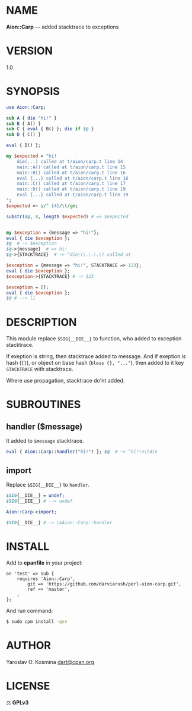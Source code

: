# NAME

**Aion::Carp** — added stacktrace to exceptions

# VERSION

1.0

# SYNOPSIS

```perl
use Aion::Carp;

sub A { die "hi!" }
sub B { A() }
sub C { eval { B() }; die if $@ }
sub D { C() }

eval { D() };

my $expected = "hi!
    die(...) called at t/aion/carp.t line 14
    main::A() called at t/aion/carp.t line 15
    main::B() called at t/aion/carp.t line 16
    eval {...} called at t/aion/carp.t line 16
    main::C() called at t/aion/carp.t line 17
    main::D() called at t/aion/carp.t line 19
    eval {...} called at t/aion/carp.t line 19
";
$expected =~ s/^ {4}/\t/gm;

substr($@, 0, length $expected) # => $expected


my $exception = {message => "hi!"};
eval { die $exception };
$@  # -> $exception
$@->{message}  # => hi!
$@->{STACKTRACE}  # ~> ^die\(\.\.\.\) called at

$exception = {message => "hi!", STACKTRACE => 123};
eval { die $exception };
$exception->{STACKTRACE} # -> 123

$exception = [];
eval { die $exception };
$@ # --> []
```

# DESCRIPTION

This module replace `$SIG{__DIE__}` to function, who added to exception stacktrace.

If exeption is string, then stacktrace added to message. And if exeption is hash (`{}`), or object on base hash (`bless {}, "..."`), then added to it key `STACKTRACE` with stacktrace.

Where use propagation, stacktrace do'nt added.

# SUBROUTINES

## handler ($message)

It added to `$message` stacktrace.

```perl
eval { Aion::Carp::handler("hi!") }; $@  # ~> ^hi!\n\tdie
```

## import

Replace `$SIG{__DIE__}` to `handler`.

```perl
$SIG{__DIE__} = undef;
$SIG{__DIE__} # --> undef

Aion::Carp->import;

$SIG{__DIE__} # -> \&Aion::Carp::handler
```

# INSTALL

Add to **cpanfile** in your project:

```cpanfile
on 'test' => sub {
	requires 'Aion::Carp',
		git => 'https://github.com/darviarush/perl-aion-carp.git',
		ref => 'master',
	;
};
```

And run command:

```sh
$ sudo cpm install -gvv
```

# AUTHOR

Yaroslav O. Kosmina [dart@cpan.org](mailto:dart@cpan.org)

# LICENSE

⚖ **GPLv3**